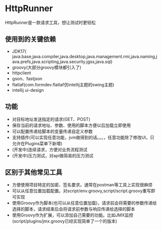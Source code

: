 # HttpRunner

HttpRunner是一款请求工具，想让测试时更轻松

## 使用到的关键依赖

* JDK17(
  java.base,java.compiler,java.desktop,java.management.rmi,java.naming,java.prefs,java.scripting,java.security.jgss,java.sql)
* groovy(大部分groovy模块都引入了)
* httpclient
* gson、fastjson
* flatlaf(com.formdev.flatlaf仿intellij主题的swing主题)
* intellij ui-design

## 功能

* 对目标地址发送指定的请求(GET、POST)
* 保存当前的请求地址、参数、使用的脚本方便以后加载立即使用
* 可以配置传递给脚本的变量传递自定义参数
* 支持插件(可以实现任意功能，jvm做得到的话。。。，任意功能除了修改UI，只允许在Plugins菜单下新增)
* (开发中)连续请求，方便对业务流程测试
* (开发中)压力测试，对api做简易的压力测试

## 区别于其他常见工具

* 方便使用项目特定的加密、签名要求。通常在postman等工具上实现很麻烦
* 可以从任意位置加载配置。对script/env.groovy,script/script.groovy重写即可实现
* 使用Groovy作为脚本(也可以从任意位置加载)，请求前会将需要的参数传递给选择的脚本，请求结束后会将请求前参数与响应传递给选择的脚本
* 使用Groovy作为扩展，可以添加自己需要的功能。比如JMX监控(script/plugins/jmx.groovy已经实现简单了一个的版本)


